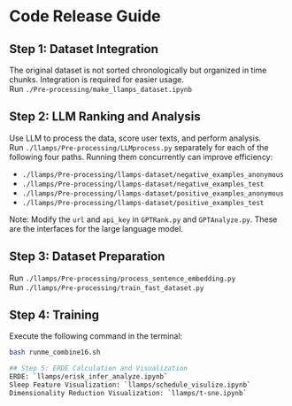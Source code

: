 # Code Release Guide

## Step 1: Dataset Integration
The original dataset is not sorted chronologically but organized in time chunks. Integration is required for easier usage.  
Run `./Pre-processing/make_llamps_dataset.ipynb`

## Step 2: LLM Ranking and Analysis
Use LLM to process the data, score user texts, and perform analysis.  
Run `./llamps/Pre-processing/LLMprocess.py` separately for each of the following four paths. Running them concurrently can improve efficiency:
- `./llamps/Pre-processing/llamps-dataset/negative_examples_anonymous`
- `./llamps/Pre-processing/llamps-dataset/negative_examples_test`
- `./llamps/Pre-processing/llamps-dataset/positive_examples_anonymous`
- `./llamps/Pre-processing/llamps-dataset/positive_examples_test`

Note: Modify the `url` and `api_key` in `GPTRank.py` and `GPTAnalyze.py`. These are the interfaces for the large language model.

## Step 3: Dataset Preparation
Run `./llamps/Pre-processing/process_sentence_embedding.py`  
Run `./llamps/Pre-processing/train_fast_dataset.py`

## Step 4: Training
Execute the following command in the terminal:  
```bash
bash runme_combine16.sh

## Step 5: ERDE Calculation and Visualization
ERDE: `llamps/erisk_infer_analyze.ipynb`
Sleep Feature Visualization: `llamps/schedule_visulize.ipynb`
Dimensionality Reduction Visualization: `llamps/t-sne.ipynb`
